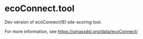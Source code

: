# ecoConnect.tool

Dev version of ecoConnect/IEI site-scoring tool. 

For more information, see https://umassdsl.org/data/ecoConnect/
